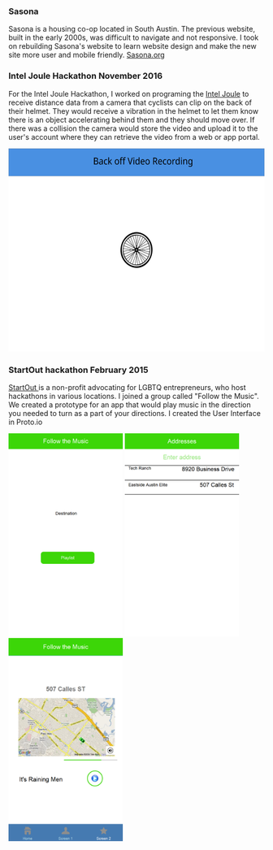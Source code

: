 ### Sasona
Sasona is a housing co-op located in South Austin. The previous website, built in the early 2000s, was difficult to navigate and not responsive. I took on rebuilding Sasona's website to learn website design and make the new site more user and mobile friendly. <a href="https://sasona.org" target="_blank">Sasona.org</a>


### Intel Joule Hackathon November 2016
For the Intel Joule Hackathon, I worked on programing the <a href="https://software.intel.com/en-us/iot/hardware/joule" target="_blank">Intel Joule</a>  to receive distance data from a camera that cyclists can clip on the back of their helmet. They would receive a vibration in the helmet to let them know there is an object accelerating behind them and they should move over. If there was a collision the camera would store the video and upload it to the user's account where they can retrieve the video from a web or app portal.
    
<div class="my_work">
<img src="images/BackOff_desktop.svg" alt="BackOffDesign" height="400">
</div>

### StartOut hackathon February 2015
<a href="https://startout.org" target="_blank">StartOut </a> is a non-profit advocating for LGBTQ entrepreneurs, who host hackathons in various locations. I joined a group called "Follow the Music". We created a prototype for an app that would play music in the direction you needed to turn as a part of your directions. I created the User Interface in Proto.io
<div class="my_work">
<img src="images/2%20-%20Home%20Screen.png" alt="Home Screen" height="400">

<img src="images/3%20-%20Address.png" alt="Enter Address" height="400">

<!--<img src="images/music_edit.svg" alt="Music Screen" height="400">-->
 
<img src="images/1%20-%20MainUI.png" alt="Main UI" height="400">
</div>
